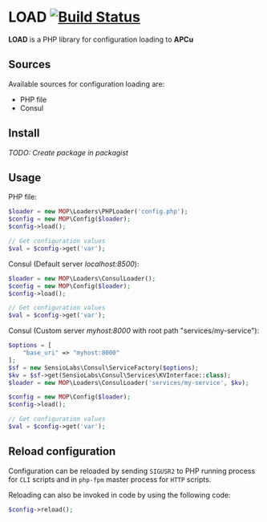 # LOAD [![Build Status](https://travis-ci.com/taxibeat/load.svg?token=8cbpgLNGBxrmyFqzy42T&branch=master)](https://travis-ci.com/taxibeat/load)

**LOAD** is a PHP library for configuration loading to **APCu**

## Sources

Available sources for configuration loading are:

- PHP file
- Consul

## Install

*TODO: Create package in packagist*

## Usage

PHP file:

```php
$loader = new MOP\Loaders\PHPLoader('config.php');
$config = new MOP\Config($loader);
$config->load();

// Get configuration values
$val = $config->get('var');
```

Consul (Default server *localhost:8500*):

```php
$loader = new MOP\Loaders\ConsulLoader();
$config = new MOP\Config($loader);
$config->load();

// Get configuration values
$val = $config->get('var');
```

Consul (Custom server *myhost:8000* with root path "services/my-service"):

```php
$options = [
    "base_uri" => "myhost:8000"
];
$sf = new SensioLabs\Consul\ServiceFactory($options);
$kv = $sf->get(SensioLabs\Consul\Services\KVInterface::class);
$loader = new MOP\Loaders\ConsulLoader('services/my-service', $kv);

$config = new MOP\Config($loader);
$config->load();

// Get configuration values
$val = $config->get('var');
```

## Reload configuration

Configuration can be reloaded by sending `SIGUSR2` to PHP running process for `CLI` scripts and in `php-fpm` master process for  `HTTP` scripts.

Reloading can also be invoked in code by using the following code:

```php
$config->reload();
```
